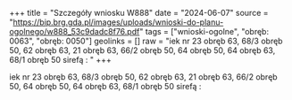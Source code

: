 +++
title = "Szczegóły wniosku W888"
date = "2024-06-07"
source = "https://bip.brg.gda.pl/images/uploads/wnioski-do-planu-ogolnego/w888_53c9dadc8f76.pdf"
tags = ["wnioski-ogolne", "obręb: 0063", "obręb: 0050"]
geolinks = []
raw = "iek nr 23 obręb 63, 68/3 obręb 50, 62 obręb 63, 21 obręb 63, 66/2 obręb 50, 64 obręb 50, 64 obręb 63, 68/1 obręb 50 sirefą : "
+++

iek nr 23 obręb 63, 68/3 obręb 50, 62 obręb 63, 21 obręb 63, 66/2 obręb
50, 64 obręb 50, 64 obręb 63, 68/1 obręb 50 sirefą :



